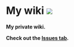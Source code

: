 # My wiki ![](https://img.shields.io/badge/Wiki-private-green)
**My private wiki.<br/>**


**Check out the [Issues tab](https://github.com/kokocan12/my-wiki/issues).**

